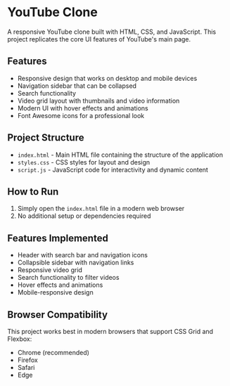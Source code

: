 # YouTube Clone

A responsive YouTube clone built with HTML, CSS, and JavaScript. This project replicates the core UI features of YouTube's main page.

## Features

- Responsive design that works on desktop and mobile devices
- Navigation sidebar that can be collapsed
- Search functionality
- Video grid layout with thumbnails and video information
- Modern UI with hover effects and animations
- Font Awesome icons for a professional look

## Project Structure

- `index.html` - Main HTML file containing the structure of the application
- `styles.css` - CSS styles for layout and design
- `script.js` - JavaScript code for interactivity and dynamic content

## How to Run

1. Simply open the `index.html` file in a modern web browser
2. No additional setup or dependencies required

## Features Implemented

- Header with search bar and navigation icons
- Collapsible sidebar with navigation links
- Responsive video grid
- Search functionality to filter videos
- Hover effects and animations
- Mobile-responsive design

## Browser Compatibility

This project works best in modern browsers that support CSS Grid and Flexbox:
- Chrome (recommended)
- Firefox
- Safari
- Edge
